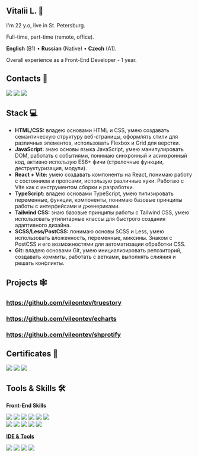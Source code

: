 ## Vitalii L. 👋
I'm 22 y.o, live in St. Petersburg.

Full-time, part-time (remote, office).

**English** (B1) • **Russian** (Native) • **Czech** (A1).

Overall experience as a Front-End Developer - 1 year.

## Contacts 📲 
<p align="left">
    <a href="https://t.me/vileontev"><img src="https://img.shields.io/badge/Telegram-2CA5E0?style=for-the-badge&logo=telegram&logoColor=white"/></a>
    <a href="https://www.linkedin.com/in/vileontev"><img src="https://img.shields.io/badge/LinkedIn-0077B5?style=for-the-badge&logo=linkedin&logoColor=white"/></a>
    <a href="mailto:exwadecoop@gmail.com"><img src="https://img.shields.io/badge/Gmail-D14836?style=for-the-badge&logo=gmail&logoColor=white"/></a>
</p>


## Stack 💻

- **HTML/CSS:** владею основами HTML и CSS, умею создавать семантическую структуру веб-страницы, оформлять стили для различных элементов, использовать Flexbox и Grid для верстки.
- **JavaScript:** знаю основы языка JavaScript, умею манипулировать DOM, работать с событиями, понимаю синхронный и асинхронный код, активно использую ES6+ фичи (стрелочные функции, деструктуризация, модули).
- **React + Vite:** умею создавать компоненты на React, понимаю работу с состоянием и пропсами, использую различные хуки. Работаю с Vite как с инструментом сборки и разработки.
- **TypeScript:** владею основами TypeScript, умею типизировать переменные, функции, компоненты, понимаю базовые принципы работы с интерфейсами и дженериками.
- **Tailwind CSS:** знаю базовые принципы работы с Tailwind CSS, умею использовать утилитарные классы для быстрого создания адаптивного дизайна.
- **SCSS/Less/PostCSS:** понимаю основы SCSS и Less, умею использовать вложенность, переменные, миксины. Знаком с PostCSS и его возможностями для автоматизации обработки CSS.
- **Git:** владею основами Git, умею инициализировать репозиторий, создавать коммиты, работать с ветками, выполнять слияния и решать конфликты.

## Projects 🕸

### https://github.com/vileontev/truestory

### https://github.com/vileontev/echarts

### https://github.com/vileontev/shprotify

## Certificates 📜
<p align="left">
    <a href="https://www.freecodecamp.org/certification/vileontev/javascript-algorithms-and-data-structures"><img src="https://img.shields.io/badge/Freecodecamp-%23123.svg?&style=for-the-badge&logo=freecodecamp&logoColor=green"/></a>
    <a href="https://g.dev/vileontev"><img src="https://img.shields.io/badge/Google%20Scholar-4285F4?style=for-the-badge&logo=google-scholar&logoColor=white"/></a>
    <a href="https://www.freecodecamp.org/certification/vileontev/responsive-web-design"><img src="https://img.shields.io/badge/Freecodecamp-%23123.svg?&style=for-the-badge&logo=freecodecamp&logoColor=green"/></a>
</p>

## Tools & Skills 🛠

**Front-End Skills**
<p align="left">
    <a href="#"><img src="https://img.shields.io/badge/HTML5-E34F26?style=for-the-badge&logo=html5&logoColor=white"/></a>
    <a href="#"><img src="https://img.shields.io/badge/CSS3-1572B6?style=for-the-badge&logo=css3&logoColor=white"/></a>
    <a href="#"><img src="https://img.shields.io/badge/Sass-CC6699?style=for-the-badge&logo=sass&logoColor=white"/></a>
    <a href="#"><img src="https://img.shields.io/badge/JavaScript-323330?style=for-the-badge&logo=javascript&logoColor=F7DF1E"/></a>
    <a href="#"><img src="https://img.shields.io/badge/TypeScript-007ACC?style=for-the-badge&logo=typescript&logoColor=white"/></a>
    <a href="#"><img src="https://img.shields.io/badge/React-20232A?style=for-the-badge&logo=react&logoColor=61DAFB"/></a><br>
    <a href="#"><img src="https://img.shields.io/badge/Tailwind_CSS-38B2AC?style=for-the-badge&logo=tailwind-css&logoColor=white"/></a>
    <a href="#"><img src="https://img.shields.io/badge/Json-121011?style=for-the-badge&logo=json&logoColor=white"/></a>
    <a href="#"><img src="https://img.shields.io/badge/GIT-E44C30?style=for-the-badge&logo=git&logoColor=white"/></a>
    <a href="#"><img src="https://img.shields.io/badge/GitHub-100000?style=for-the-badge&logo=github&logoColor=white"/></a>
    <a href="#"><img src="https://img.shields.io/badge/markdown-%23000000.svg?style=for-the-badge&logo=markdown&logoColor=white"/</a>
</p>

**IDE & Tools**
<p align="left">
    <a href="#"><img src="https://img.shields.io/badge/Visual_Studio_Code-0078D4?style=for-the-badge&logo=visual%20studio%20code&logoColor=white"/></a>
    <a href="#"><img src="https://img.shields.io/badge/Figma-F24E1E?style=for-the-badge&logo=figma&logoColor=white"/></a>
    <a href="#"><img src="https://img.shields.io/badge/Adobe%20Photoshop-31A8FF?style=for-the-badge&logo=Adobe%20Photoshop&logoColor=black"/></a>
    <a href="#"><img src="https://img.shields.io/badge/Adobe%20Illustrator-FF9A00?style=for-the-badge&logo=adobe%20illustrator&logoColor=white"/></a>
</p>
